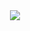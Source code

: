 <div align=center>
	<img src="https://capsule-render.vercel.app/api?type=waving&color=#3983F0&height=200&section=header&text=Gun's%20Github!&fontSize=90" />	
</div>

<!--
**geon-gil/geon-gil** is a ✨ _special_ ✨ repository because its `README.md` (this file) appears on your GitHub profile.

Here are some ideas to get you started:

- 🔭 I’m currently working on ...
- 🌱 I’m currently learning ...
- 👯 I’m looking to collaborate on ...
- 🤔 I’m looking for help with ...
- 💬 Ask me about ...
- 📫 How to reach me: ...
- 😄 Pronouns: ...
- ⚡ Fun fact: ...
-->
